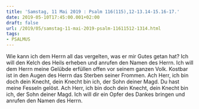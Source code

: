 ```yaml
---
title: 'Samstag, 11 Mai 2019 : Psalm 116(115),12-13.14-15.16-17.'
date: 2019-05-10T17:45:00.001+02:00
draft: false
url: /2019/05/samstag-11-mai-2019-psalm-11611512-1314.html
tags: 
- PSALMUS
---
```


Wie kann ich dem Herrn all das vergelten, was er mir Gutes getan hat? Ich will den Kelch des Heils erheben und anrufen den Namen des Herrn. Ich will dem Herrn meine Gelübde erfüllen offen vor seinem ganzen Volk. Kostbar ist in den Augen des Herrn das Sterben seiner Frommen. Ach Herr, ich bin doch dein Knecht, dein Knecht bin ich, der Sohn deiner Magd. Du hast meine Fesseln gelöst. Ach Herr, ich bin doch dein Knecht, dein Knecht bin ich, der Sohn deiner Magd. Ich will dir ein Opfer des Dankes bringen und anrufen den Namen des Herrn.